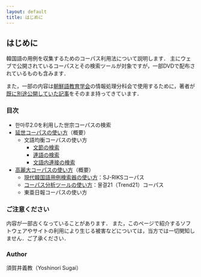 ```yaml
---
layout: default
title: はじめに
---
```


## はじめに

韓国語の用例を収集するためのコーパス利用法について説明します．
主にウェブで公開されているコーパスとその検索ツールが対象ですが，一部DVDで配布されているものも含みます．

また，一部の内容は[朝鮮語教育学会](http://jakle.sakura.ne.jp/)の情報処理分科会で使用するために，著者が[既に別途公開していた記事](https://porocise.sakura.ne.jp/wiki/jakle)をそのまま持ってきています．

### 目次

- 한마루2.0を利用した世宗コーパスの検索
- [延世コーパスの使い方](yonsei/overview_yonsei)（概要）
    - 文語均衡コーパスの使い方
        - [文節の検索](yonsei/written_1)
        - [連語の検索](yonsei/written_2)
        - [文語内連接の検索](yonsei/written_3)
- [高麗大コーパスの使い方](korea/overview_korea)（概要）
    - [現代韓国語用例検索器の使い方](korea/sjriks)：SJ-RIKSコーパス
    - [コーパス分析ツールの使い方](korea/trend21)：물결21（Trend21）コーパス
    - 東亜日報コーパスの使い方

### ご注意ください

内容が一部古くなっていることがあります．
また，このページで紹介するソフトウェアやサイトの利用により生じる被害などについては，当方では一切関知しません．ご了承ください．

### Author

須賀井義教（Yoshinori Sugai）
